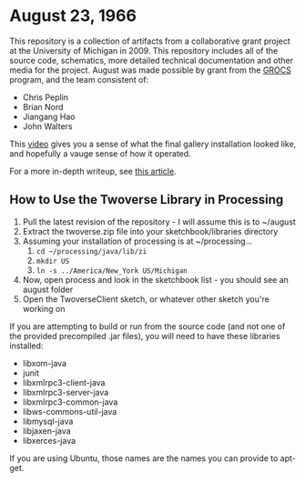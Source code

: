 August 23, 1966
==================

This repository is a collection of artifacts from a collaborative grant project
at the University of Michigan in 2009. This repository includes all of the
source code, schematics, more detailed technical documentation and other media
for the project. August was made possible by grant from the 
[GROCS](http://www.dc.umich.edu/dmc/grocs/index.html) program, and the team
consistent of:

* Chris Peplin
* Brian Nord
* Jiangang Hao
* John Walters

This [video](http://vimeo.com/5368587) gives you a sense of what the final
gallery installation looked like, and hopefully a vauge sense of how it
operated.

For a more in-depth writeup, see
[this article](http://christopherpeplin.com/2011/05/august23).

## How to Use the Twoverse Library in Processing

1. Pull the latest revision of the repository - I will assume this is to ~/august
1. Extract the twoverse.zip file into your sketchbook/libraries directory
1. Assuming your installation of processing is at ~/processing...
    1. `cd ~/processing/java/lib/zi`
    1. `mkdir US`
    1. `ln -s ../America/New_York US/Michigan`
1. Now, open process and look in the sketchbook list - you should see an august
    folder
1. Open the TwoverseClient sketch, or whatever other sketch you're working on

If you are attempting to build or run from the source code (and not one of the
provided precompiled .jar files), you will need to have these libraries
installed:

* libxom-java
* junit
* libxmlrpc3-client-java
* libxmlrpc3-server-java
* libxmlrpc3-common-java
* libws-commons-util-java
* libmysql-java
* libjaxen-java
* libxerces-java

If you are using Ubuntu, those names are the names you can provide to apt-get.
